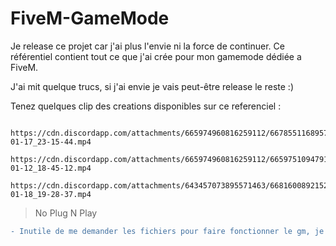 # FiveM-GameMode
Je release ce projet car j'ai plus l'envie ni la force de continuer. Ce référentiel contient tout ce que j'ai crée pour mon gamemode dédiée a FiveM.


J'ai mit quelque trucs, si j'ai envie je vais peut-être release le reste :)


Tenez quelques clip des creations disponibles sur ce referenciel : 
```
  https://cdn.discordapp.com/attachments/665974960816259112/667855116895780874/2020-01-17_23-15-44.mp4
  https://cdn.discordapp.com/attachments/665974960816259112/665975109479170048/2020-01-12_18-45-12.mp4
  https://cdn.discordapp.com/attachments/643457073895571463/668160089215205376/2020-01-18_19-28-37.mp4
```
> No Plug N Play

```diff
- Inutile de me demander les fichiers pour faire fonctionner le gm, je ne les release pas pour le moment
```
